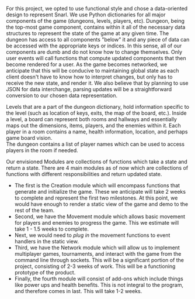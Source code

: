 For this project, we opted to use functional style and chose a data-oriented design to represent Snarl. We use Python dictionaries for all major components of the game (dungeons, levels, players, etc). Dungeon, being the top-most game component, contains within it all of the necessary data structures to represent the state of the game at any given time. The dungeon has access to all components "below" it and any piece of data can be accessed with the appropriate keys or indices. In this sense, all of our components are dumb and do not know how to change themselves. Only user events will call functions that compute updated components that then become rendered for a user. As the game becomes networked, we anticipate that this will be conducive to maintaining global state as each client doesn't have to know how to interpret changes, but only has to receive the new state, and render it. We also believe that by planning to use JSON for data interchange, parsing updates will be a straightforward conversion to our chosen data representation.

Levels that are a part of the dungeon dictionary, hold information specific to the level (such as location of keys, exits, the map of the board, etc.). Inside a level, a board can represent both rooms and hallways and essentially maps out the dimensions, items, players, and the enemies within it. Each player in a room contains a name, health information, location, and perhaps game board vision.  
The dungeon contains a list of player names which can be used to access players in the room if needed.

Our envisioned Modules are collections of functions which take a state and return a state. There are 4 main modules as of now which are collections of functions with different responsibilities and return updated state. 

- The first is the Creation module which will encompass functions that generate and initialize the game. These we anticipate will take 2 weeks to complete and represent the first two milestones. At this point, we would have enough to render a static view of the game and demo to the rest of the team.
- Second, we have the Movement module which allows basic movement for players and enemies to progress the game. This we estimate will take 1 - 1.5 weeks to complete. 
- Next, we would need to _plug in_ the movement functions to event handlers in the static view. 
- Third, we have the Network module which will allow us to implement multiplayer games, tournaments, and interact with the game from the command line through sockets. This will be a significant portion of the project, consisting of 2-3 weeks of work. This will be a functioning prototype of the product. 
- Finally, the fourth module will consist of add-ons which include things like power ups and health benefits. This is not integral to the program, and therefore comes in last. This will take 1-2 weeks. 

